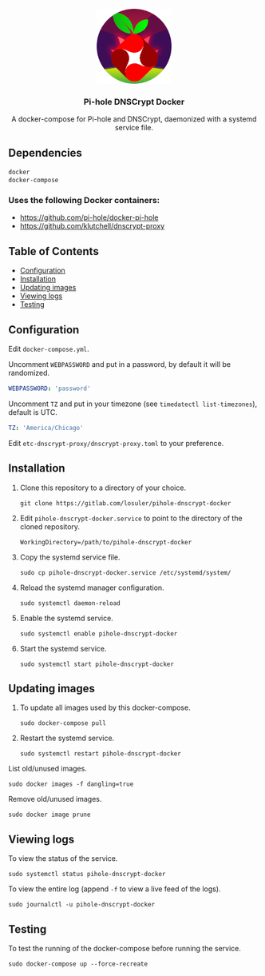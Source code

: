 <div align="center">
<p align="center">
  <a href="https://github.com/losuler/pihole-dnscrypt-docker">
    <img src="img/logo.png" alt="logo" width="150" height="150">
  </a>

  <p align="center">
    <h3 align="center">Pi-hole DNSCrypt Docker</h3>
    <p align="center">
      A docker-compose for Pi-hole and DNSCrypt, daemonized with a systemd service file.
    </p>
  </p>
</p>
</div>

## Dependencies

```
docker
docker-compose
```

### Uses the following Docker containers:

- https://github.com/pi-hole/docker-pi-hole
- https://github.com/klutchell/dnscrypt-proxy

## Table of Contents

- [Configuration](#configuration)
- [Installation](#installation)
- [Updating images](#updating-images)
- [Viewing logs](#viewing-logs)
- [Testing](#testing)

## Configuration

Edit `docker-compose.yml`.

Uncomment `WEBPASSWORD` and put in a password, by default it will be randomized.

```yaml
WEBPASSWORD: 'password'
```

Uncomment `TZ` and put in your timezone (see `timedatectl list-timezones`), default is UTC.

```yaml
TZ: 'America/Chicago'
```

Edit `etc-dnscrypt-proxy/dnscrypt-proxy.toml` to your preference.

## Installation

1. Clone this repository to a directory of your choice.

    ```
    git clone https://gitlab.com/losuler/pihole-dnscrypt-docker
    ```
    
2. Edit `pihole-dnscrypt-docker.service` to point to the directory of the cloned repository.

    ```
    WorkingDirectory=/path/to/pihole-dnscrypt-docker
    ```

3. Copy the systemd service file.

    ```
    sudo cp pihole-dnscrypt-docker.service /etc/systemd/system/
    ```

4. Reload the systemd manager configuration.

    ```
    sudo systemctl daemon-reload
    ```

5. Enable the systemd service.

    ```
    sudo systemctl enable pihole-dnscrypt-docker
    ```

6. Start the systemd service.

    ```
    sudo systemctl start pihole-dnscrypt-docker
    ```

## Updating images

1. To update all images used by this docker-compose.

    ```
    sudo docker-compose pull
    ```

2. Restart the systemd service.

    ```
    sudo systemctl restart pihole-dnscrypt-docker
    ```

List old/unused images.

```
sudo docker images -f dangling=true
```

Remove old/unused images.

```
sudo docker image prune
```

## Viewing logs

To view the status of the service.

```
sudo systemctl status pihole-dnscrypt-docker
```

To view the entire log (append `-f` to view a live feed of the logs).

```
sudo journalctl -u pihole-dnscrypt-docker
```

## Testing

To test the running of the docker-compose before running the service.

```
sudo docker-compose up --force-recreate
```
